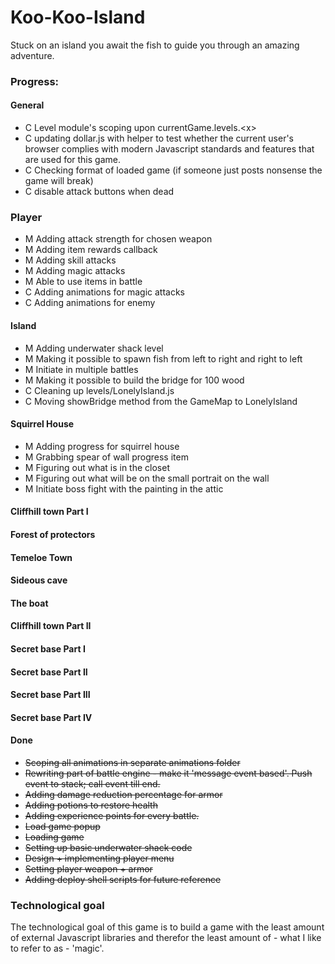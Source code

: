 Koo-Koo-Island
==============

Stuck on an island you await the fish to guide you through an amazing adventure.

### Progress:

#### General
- C Level module's scoping upon currentGame.levels.\<x\>
- C updating dollar.js with helper to test whether the current user's browser complies with modern Javascript standards and features that are used for this game.
- C Checking format of loaded game (if someone just posts nonsense the game will break)
- C disable attack buttons when dead

### Player
- M Adding attack strength for chosen weapon
- M Adding item rewards callback
- M Adding skill attacks
- M Adding magic attacks
- M Able to use items in battle
- C Adding animations for magic attacks
- C Adding animations for enemy

#### Island
- M Adding underwater shack level
- M Making it possible to spawn fish from left to right and right to left
- M Initiate in multiple battles
- M Making it possible to build the bridge for 100 wood
- C Cleaning up levels/LonelyIsland.js
- C Moving showBridge method from the GameMap to LonelyIsland

#### Squirrel House
- M Adding progress for squirrel house
- M Grabbing spear of wall progress item
- M Figuring out what is in the closet
- M Figuring out what will be on the small portrait on the wall
- M Initiate boss fight with the painting in the attic

#### Cliffhill town Part I

#### Forest of protectors

#### Temeloe Town

#### Sideous cave

#### The boat

#### Cliffhill town Part II

#### Secret base Part I

#### Secret base Part II

#### Secret base Part III

#### Secret base Part IV

#### Done
- ~~Scoping all animations in separate animations folder~~
- ~~Rewriting part of battle engine - make it 'message event based'. Push event to stack; call event till end.~~
- ~~Adding damage reduction percentage for armor~~
- ~~Adding potions to restore health~~
- ~~Adding experience points for every battle.~~
- ~~Load game popup~~
- ~~Loading game~~
- ~~Setting up basic underwater shack code~~
- ~~Design + implementing player menu~~
- ~~Setting player weapon + armor~~
- ~~Adding deploy shell scripts for future reference~~

### Technological goal

The technological goal of this game is to build a game with the least amount of external Javascript libraries and therefor the least amount of - what I like to refer to as - 'magic'.
